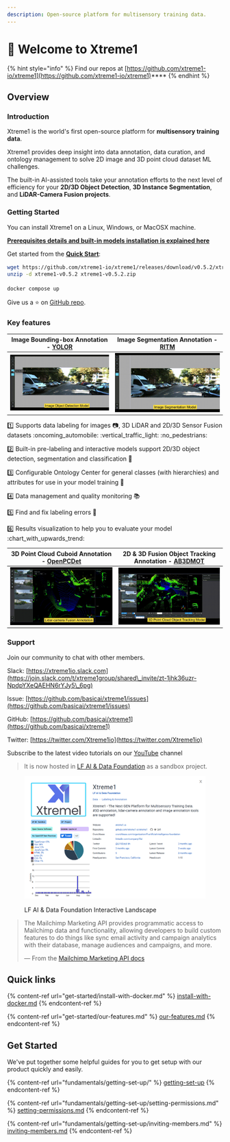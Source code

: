 ```yaml
---
description: Open-source platform for multisensory training data.
---
```


# 👋 Welcome to Xtreme1

{% hint style="info" %}
Find our repos at [https://github.com/xtreme1-io/xtreme1](https://github.com/xtreme1-io/xtreme1)****
{% endhint %}

## Overview

### Introduction

Xtreme1 is the world's first open-source platform for **multisensory training data**.

Xtreme1 provides deep insight into data annotation, data curation, and ontology management to solve 2D image and 3D point cloud dataset ML challenges.

The built-in AI-assisted tools take your annotation efforts to the next level of efficiency for your **2D/3D Object Detection**, **3D Instance Segmentation**, and **LiDAR-Camera Fusion projects**.



### Getting Started

You can install Xtreme1 on a Linux, Windows, or MacOSX machine.

[**Prerequisites details and built-in models installation is explained here**](Docker-image/)

Get started from the [**Quick Start**](getting-started/Quick-start/):

```bash
wget https://github.com/xtreme1-io/xtreme1/releases/download/v0.5.2/xtreme1-v0.5.2.zip
unzip -d xtreme1-v0.5.2 xtreme1-v0.5.2.zip

docker compose up
```

Give us a :star: on [GitHub repo](https://github.com/xtreme1-io/xtreme1).



### Key features

| Image Bounding-box Annotation - [YOLOR](https://github.com/WongKinYiu/yolor) | Image Segmentation Annotation - [RITM](https://github.com/saic-vul/ritm\_interactive\_segmentation) |
| :--------------------------------------------------------------------------: | :-------------------------------------------------------------------------------------------------: |
|                   ![](.gitbook/assets/image-bbox-model.gif)                  |                                ![](.gitbook/assets/2d-seg-model.gif)                                |

:one: Supports data labeling for images :camera:, 3D LiDAR and 2D/3D Sensor Fusion datasets :oncoming\_automobile: :vertical\_traffic\_light: :no\_pedestrians:

:two: Built-in pre-labeling and interactive models support 2D/3D object detection, segmentation and classification :rocket:

:three: Configurable Ontology Center for general classes (with hierarchies) and attributes for use in your model training :bookmark:

:four: Data management and quality monitoring :books:

:five: Find and fix labeling errors :microscope:

:six: Results visualization to help you to evaluate your model :chart\_with\_upwards\_trend:

| 3D Point Cloud Cuboid Annotation - [OpenPCDet](https://github.com/open-mmlab/OpenPCDet) | 2D & 3D Fusion Object Tracking Annotation - [AB3DMOT](https://github.com/xinshuoweng/AB3DMOT) |
| :-------------------------------------------------------------------------------------: | :-------------------------------------------------------------------------------------------: |
|                          ![](.gitbook/assets/3d-annotation.gif)                         |                            ![](.gitbook/assets/3d-track-model.gif)                            |

### Support

Join our community to chat with other members.

Slack: [https://xtreme1io.slack.com](https://join.slack.com/t/xtreme1group/shared\_invite/zt-1jhk36uzr-NpdpYXeQAEHN6rYJy5\_6pg)

Issue: [https://github.com/basicai/xtreme1/issues](https://github.com/basicai/xtreme1/issues)

GitHub: [https://github.com/basicai/xtreme1](https://github.com/basicai/xtreme1)

Twitter: [https://twitter.com/Xtreme1io](https://twitter.com/Xtreme1io)

Subscribe to the latest video tutorials on our [YouTube](https://www.youtube.com/@xtreme1ai) channel









> It is now hosted in [LF AI & Data Foundation](https://lfaidata.foundation/) as a sandbox project.

<figure><img src=".gitbook/assets/lf_x1.png" alt=""><figcaption><p>LF AI &#x26; Data Foundation Interactive Landscape</p></figcaption></figure>

> The Mailchimp Marketing API provides programmatic access to Mailchimp data and functionality, allowing developers to build custom features to do things like sync email activity and campaign analytics with their database, manage audiences and campaigns, and more.
>
> — From the [Mailchimp Marketing API docs](https://mailchimp.com/developer/marketing/docs/fundamentals/)

## Quick links

{% content-ref url="get-started/install-with-docker.md" %}
[install-with-docker.md](get-started/install-with-docker.md)
{% endcontent-ref %}

{% content-ref url="get-started/our-features.md" %}
[our-features.md](get-started/our-features.md)
{% endcontent-ref %}

## Get Started

We've put together some helpful guides for you to get setup with our product quickly and easily.

{% content-ref url="fundamentals/getting-set-up/" %}
[getting-set-up](fundamentals/getting-set-up/)
{% endcontent-ref %}

{% content-ref url="fundamentals/getting-set-up/setting-permissions.md" %}
[setting-permissions.md](fundamentals/getting-set-up/setting-permissions.md)
{% endcontent-ref %}

{% content-ref url="fundamentals/getting-set-up/inviting-members.md" %}
[inviting-members.md](fundamentals/getting-set-up/inviting-members.md)
{% endcontent-ref %}
